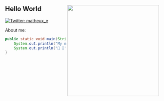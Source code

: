 <h2>Hello World <img src="https://media.giphy.com/media/26n7b7PjSOZJwVCmY/giphy.gif" align="right" width="300"></h2>

[![Twitter: matheux_e](https://img.shields.io/twitter/follow/matheux_x?style=social)](https://twitter.com/matheux_e)

About me:

```java
public static void main(String[] args) {
    System.out.println("My name is Matheus, I have 14 years old. Currently i'm programming Java.")
    System.out.println("📕 I'm learning JavaScript/PHP")
}
```



